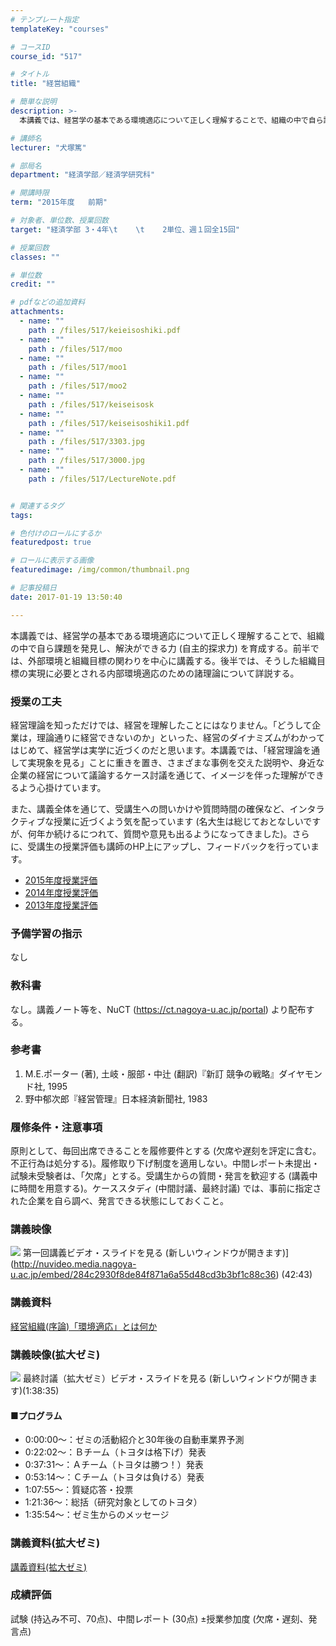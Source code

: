 ```yaml
---
# テンプレート指定
templateKey: "courses"

# コースID
course_id: "517"

# タイトル
title: "経営組織"

# 簡単な説明
description: >-
  本講義では、経営学の基本である環境適応について正しく理解することで、組織の中で自ら課題を発見し、解決ができる力 (自主的探求力) を育成する。前半では、外部環境と組織目標の関わりを中心に講義する。後半...

# 講師名
lecturer: "犬塚篤"

# 部局名
department: "経済学部／経済学研究科"

# 開講時限
term: "2015年度	前期"

# 対象者、単位数、授業回数
target: "経済学部 3・4年\t    \t    2単位、週１回全15回"

# 授業回数
classes: ""

# 単位数
credit: ""

# pdfなどの追加資料
attachments: 
  - name: "" 
    path : /files/517/keieisoshiki.pdf
  - name: "" 
    path : /files/517/moo
  - name: "" 
    path : /files/517/moo1
  - name: "" 
    path : /files/517/moo2
  - name: "" 
    path : /files/517/keiseisosk
  - name: "" 
    path : /files/517/keiseisoshiki1.pdf
  - name: "" 
    path : /files/517/3303.jpg
  - name: "" 
    path : /files/517/3000.jpg
  - name: "" 
    path : /files/517/LectureNote.pdf


# 関連するタグ
tags:

# 色付けのロールにするか
featuredpost: true

# ロールに表示する画像
featuredimage: /img/common/thumbnail.png

# 記事投稿日
date: 2017-01-19 13:50:40

---
```

本講義では、経営学の基本である環境適応について正しく理解することで、組織の中で自ら課題を発見し、解決ができる力 (自主的探求力) を育成する。前半では、外部環境と組織目標の関わりを中心に講義する。後半では、そうした組織目標の実現に必要とされる内部環境適応のための諸理論について詳説する。
### 授業の工夫

経営理論を知っただけでは、経営を理解したことにはなりません。「どうして企業は，理論通りに経営できないのか」といった、経営のダイナミズムがわかってはじめて、経営学は実学に近づくのだと思います。本講義では、「経営理論を通して実現象を見る」ことに重きを置き、さまざまな事例を交えた説明や、身近な企業の経営について議論するケース討議を通じて、イメージを伴った理解ができるよう心掛けています。 

また、講義全体を通じて、受講生への問いかけや質問時間の確保など、インタラクティブな授業に近づくよう気を配っています (名大生は総じておとなしいですが、何年か続けるにつれて、質問や意見も出るようになってきました)。さらに、受講生の授業評価も講師のHP上にアップし、フィードバックを行っています。 

  * [2015年度授業評価](http://www.soec.nagoya-u.ac.jp/%7Einu/classes/ungra_organization2015.htm)
  * [2014年度授業評価](http://www.soec.nagoya-u.ac.jp/%7Einu/classes/ungra_organization2014.htm)
  * [2013年度授業評価](http://www.soec.nagoya-u.ac.jp/%7Einu/classes/ungra_organization2013.htm)

### 予備学習の指示

なし

### 教科書

なし。講義ノート等を、NuCT (https://ct.nagoya-u.ac.jp/portal) より配布する。

### 参考書

  1. M.E.ポーター (著), 土岐・服部・中辻 (翻訳)『新訂 競争の戦略』ダイヤモンド社, 1995
  2. 野中郁次郎『経営管理』日本経済新聞社, 1983

### 履修条件・注意事項

原則として、毎回出席できることを履修要件とする (欠席や遅刻を評定に含む。不正行為は処分する)。履修取り下げ制度を適用しない。中間レポート未提出・試験未受験者は、「欠席」とする。受講生からの質問・発言を歓迎する (講義中に時間を用意する)。ケーススタディ (中間討議、最終討議) では、事前に指定された企業を自ら調べ、発言できる状態にしておくこと。

  
### 講義映像  

![](/files/517/3000.jpg) 第一回講義ビデオ・スライドを見る (新しいウィンドウが開きます)](http://nuvideo.media.nagoya-u.ac.jp/embed/284c2930f8de84f871a6a55d48cd3b3bf1c88c36) (42:43)  
### 講義資料  

[経営組織(序論)「環境適応」とは何か](/files/517/keiseisoshiki1.pdf) 
### 講義映像(拡大ゼミ)  

![](/files/517/3303.jpg) 最終討議（拡大ゼミ）ビデオ・スライドを見る (新しいウィンドウが開きます)(1:38:35)  
#### ■プログラム  
  
* 0:00:00～：ゼミの活動紹介と30年後の自動車業界予測  
* 0:22:02～：Ｂチーム（トヨタは格下げ）発表  
* 0:37:31～：Ａチーム（トヨタは勝つ！）発表  
* 0:53:14～：Ｃチーム（トヨタは負ける）発表  
* 1:07:55～：質疑応答・投票  
* 1:21:36～：総括（研究対象としてのトヨタ）  
* 1:35:54～：ゼミ生からのメッセージ  
### 講義資料(拡大ゼミ)  

[講義資料(拡大ゼミ)](/files/517/LectureNote.pdf) 

### 成績評価

試験 (持込み不可、70点)、中間レポート (30点) &plusmn;授業参加度 (欠席・遅刻、発言点)
